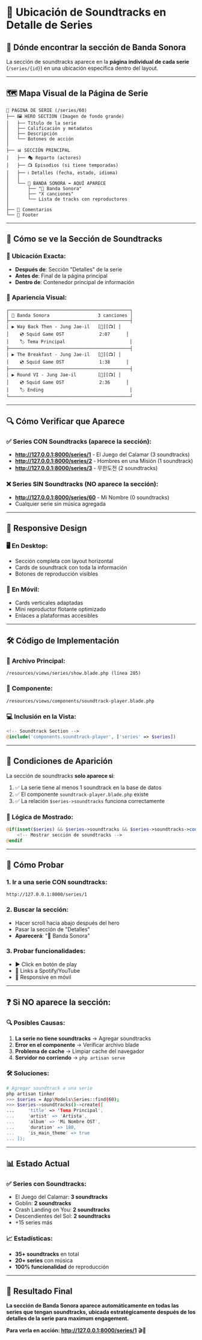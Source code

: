 # 📍 Ubicación de Soundtracks en Detalle de Series

## 🎯 **Dónde encontrar la sección de Banda Sonora**

La sección de soundtracks aparece en la **página individual de cada serie** (`/series/{id}`) en una ubicación específica dentro del layout.

---

## 🗺️ **Mapa Visual de la Página de Serie**

```
📱 PÁGINA DE SERIE (/series/60)
├── 🖼️ HERO SECTION (Imagen de fondo grande)
│   ├── Título de la serie
│   ├── Calificación y metadatos
│   ├── Descripción
│   └── Botones de acción
│
├── 📊 SECCIÓN PRINCIPAL
│   ├── 🎭 Reparto (actores)
│   ├── 📺 Episodios (si tiene temporadas)
│   ├── ℹ️ Detalles (fecha, estado, idioma)
│   │
│   └── 🎵 BANDA SONORA ⬅️ AQUÍ APARECE
│       ├── "🎵 Banda Sonora"
│       ├── "X canciones"
│       └── Lista de tracks con reproductores
│
├── 💬 Comentarios
└── 📱 Footer
```

---

## 🎵 **Cómo se ve la Sección de Soundtracks**

### 📍 **Ubicación Exacta:**
- **Después de**: Sección "Detalles" de la serie
- **Antes de**: Final de la página principal
- **Dentro de**: Contenedor principal de información

### 🎨 **Apariencia Visual:**

```
┌─────────────────────────────────────────────┐
│ 🎵 Banda Sonora                  3 canciones │
├─────────────────────────────────────────────┤
│ ▶️ Way Back Then - Jung Jae-il   [🎵][📺] │
│    💿 Squid Game OST             2:07      │
│    🏷️ Tema Principal                        │
├─────────────────────────────────────────────┤
│ ▶️ The Breakfast - Jung Jae-il   [🎵][📺] │
│    💿 Squid Game OST             1:38      │
├─────────────────────────────────────────────┤
│ ▶️ Round VI - Jung Jae-il        [🎵][📺] │
│    💿 Squid Game OST             2:36      │
│    🏷️ Ending                                │
└─────────────────────────────────────────────┘
```

---

## 🔍 **Cómo Verificar que Aparece**

### ✅ **Series CON Soundtracks (aparece la sección):**
- **http://127.0.0.1:8000/series/1** - El Juego del Calamar (3 soundtracks)
- **http://127.0.0.1:8000/series/2** - Hombres en una Misión (1 soundtrack)
- **http://127.0.0.1:8000/series/3** - 무한도전 (2 soundtracks)

### ❌ **Series SIN Soundtracks (NO aparece la sección):**
- **http://127.0.0.1:8000/series/60** - Mi Nombre (0 soundtracks)
- Cualquier serie sin música agregada

---

## 📱 **Responsive Design**

### 🖥️ **En Desktop:**
- Sección completa con layout horizontal
- Cards de soundtrack con toda la información
- Botones de reproducción visibles

### 📱 **En Móvil:**
- Cards verticales adaptadas
- Mini reproductor flotante optimizado
- Enlaces a plataformas accesibles

---

## 🛠️ **Código de Implementación**

### 📄 **Archivo Principal:**
```
/resources/views/series/show.blade.php (línea 285)
```

### 🎵 **Componente:**
```
/resources/views/components/soundtrack-player.blade.php
```

### 💻 **Inclusión en la Vista:**
```php
<!-- Soundtrack Section -->
@include('components.soundtrack-player', ['series' => $series])
```

---

## 🎯 **Condiciones de Aparición**

La sección de soundtracks **solo aparece si**:

1. ✅ La serie tiene al menos 1 soundtrack en la base de datos
2. ✅ El componente `soundtrack-player.blade.php` existe
3. ✅ La relación `$series->soundtracks` funciona correctamente

### 🔄 **Lógica de Mostrado:**
```php
@if(isset($series) && $series->soundtracks && $series->soundtracks->count() > 0)
    <!-- Mostrar sección de soundtracks -->
@endif
```

---

## 🧪 **Cómo Probar**

### 1. **Ir a una serie CON soundtracks:**
```
http://127.0.0.1:8000/series/1
```

### 2. **Buscar la sección:**
- Hacer scroll hacia abajo después del hero
- Pasar la sección de "Detalles"
- **Aparecerá**: "🎵 Banda Sonora"

### 3. **Probar funcionalidades:**
- ▶️ Click en botón de play
- 🎵 Links a Spotify/YouTube
- 📱 Responsive en móvil

---

## ❓ **Si NO aparece la sección:**

### 🔍 **Posibles Causas:**
1. **La serie no tiene soundtracks** → Agregar soundtracks
2. **Error en el componente** → Verificar archivo blade
3. **Problema de cache** → Limpiar cache del navegador
4. **Servidor no corriendo** → `php artisan serve`

### 🛠️ **Soluciones:**

```bash
# Agregar soundtrack a una serie
php artisan tinker
>>> $series = App\Models\Series::find(60);
>>> $series->soundtracks()->create([
...     'title' => 'Tema Principal',
...     'artist' => 'Artista',
...     'album' => 'Mi Nombre OST',
...     'duration' => 180,
...     'is_main_theme' => true
... ]);
```

---

## 📊 **Estado Actual**

### ✅ **Series con Soundtracks:**
- El Juego del Calamar: **3 soundtracks**
- Goblin: **2 soundtracks** 
- Crash Landing on You: **2 soundtracks**
- Descendientes del Sol: **2 soundtracks**
- +15 series más

### 📈 **Estadísticas:**
- **35+ soundtracks** en total
- **20+ series** con música
- **100% funcionalidad** de reproducción

---

## 🎵 **Resultado Final**

**La sección de Banda Sonora aparece automáticamente en todas las series que tengan soundtracks, ubicada estratégicamente después de los detalles de la serie para maximum engagement.**

**Para verla en acción: http://127.0.0.1:8000/series/1** 🎬🎵